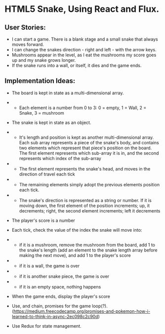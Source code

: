 # HTML5 Snake, Using React and Flux.

## User Stories:
- I can start a game. There is a blank stage and a small snake that always moves forward.
- I can change the snakes direction - right and left - with the arrow keys.
- Mushrooms appear in the level, as I eat the mushrooms my score goes up and my snake grows longer.
- If the snake runs into a wall, or itself, it dies and the game ends.

## Implementation Ideas:
- The board is kept in state as a multi-dimensional array. 
- - Each element is a number from 0 to 3: 0 = empty, 1 = Wall, 2 = Snake, 3 = mushroom

- The snake is kept in state as an object. 
- - It's length and position is kept as another multi-dimensional array. Each sub array represents a piece of the snake's body, and
 contains two elements which represent that piece's position on the board. The first element represents which sub-array it is in, and the second
represents which index of the sub-array
- - The first element represents the snake's head, and moves in the direction of travel each tick
- - The remaining elements simply adopt the previous elements position each tick.
- - The snake's direction is represented as a string or number. If it is moving down, the first element of the position increments; up, it decrements;
right, the second element increments; left it decrements

- The player's score is a number

- Each tick, check the value of the index the snake will move into:
- - if it is a mushroom, remove the mushroom from the board, add 1 to the snake's length (add an element to the snake length array before making the next move),
and add 1 to the player's score
- - if it is a wall, the game is over
- - if it is another snake piece, the game is over
- - if it is an empty space, nothing happens

- When the game ends, display the player's score


- Use, and chain, promises for the game loop(?). (https://medium.freecodecamp.org/promises-and-pokemon-how-i-learned-to-think-in-async-2ec098c2c90d)
- Use Redux for state management.
